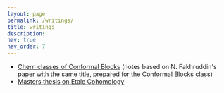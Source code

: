 ```yaml
---
layout: page
permalink: /writings/
title: writings
description: 
nav: true
nav_order: 7
---
```


- [Chern classes of Conformal Blocks](/assets/pdf/confblocks.pdf) (notes based on N. Fakhruddin's paper with the same title, prepared for the Conformal Blocks class)
- [Masters thesis on Etale Cohomology](/assets/pdf/thesis.pdf) 
